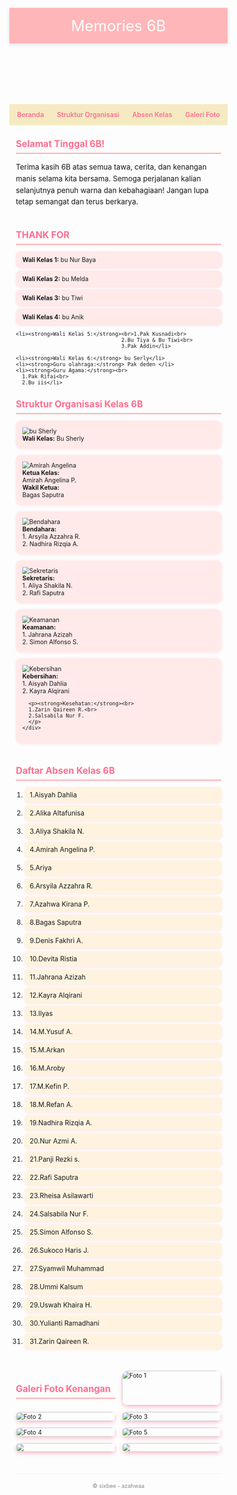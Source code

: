 <html lang="id">
<head>
  <meta charset="UTF-8" />
  <meta name="viewport" content="width=device-width, initial-scale=1" />
  <title>sixxbee</title>
  <style>
  
      @import url('https://fonts.googleapis.com/css2?family=Comic+Neue:wght@700&family=Poppins&display=swap');
    body {
      margin: 0; padding: 0;
      font-family: 'Poppins', sans-serif;
      background: #FFF8F0;
      color: #333;
    }
    header {
      background: #FFB6B9;
      padding: 20px;
      text-align: center;
      color: white;
      font-family: 'Comic Neue', cursive;
      font-size: 2.5em;
      box-shadow: 0 3px 10px rgba(0,0,0,0.1);
    }
    nav {
      background: #F6EAC2;
      display: flex;
      justify-content: center;
      gap: 30px;
      padding: 15px 0;
      font-weight: 600;
      font-size: 1.1em;
    }
    nav a {
      color: #FF6F91;
      text-decoration: none;
      transition: color 0.3s ease;
    }
    nav a:hover {
      color: #FF3B5C;
    }
    main {
      max-width: 900px;
      margin: 30px auto;
      padding: 0 15px 50px;
    }
    section {
      margin-bottom: 50px;
    }
    h2 {
      font-family: 'Comic Neue', cursive;
      color: #FF6F91;
      margin-bottom: 15px;
      border-bottom: 3px solid #FFB6B9;
      padding-bottom: 8px;
    }
    /* Beranda */
    #beranda p {
      font-size: 1.2em;
      line-height: 1.6;
    }

    /* Teacher*/
    #Teacher ul {
      list-style: none;
      padding: 0;
      font-size: 1.1e,;
    }
    #Teacher li {
      background: #FFE9E9;
      margin: 7px 0;
      padding: 10px 15px;
      border-radius: 10px;
      box-shadow: 1px 1px 5px rgba(255, 111, 145, 0.3);
    }
    /* Struktur Organisasi */
    #struktur li {
      background: #FFE9E9;
      margin: 7px 0;
      padding: 10px 15px;
      border-radius: 10px;
      box-shadow: 1px 1px 5px rgba(255,111,145,0.3);
    }
    /* Absen Kelas */
    #absen ol {
      padding-left: 20px;
      font-size: 1.1em;
    }
    #absen ol li {
      margin-bottom: 6px;
      background: #FFF3E0;
      padding: 8px 12px;
      border-radius: 8px;
      box-shadow: 1px 1px 5px rgba(255,182,185,0.4);
    }
    /* Galeri Foto */
    #galeri {
      display: grid;
      grid-template-columns: repeat(auto-fit,minmax(150px,1fr));
      gap: 15px;
    }
    #galeri img {
      width: 100%;
      border-radius: 15px;
      box-shadow: 0 4px 8px rgba(255,111,145,0.4);
      transition: transform 0.3s ease;
      cursor: pointer;
    }
    #galeri img:hover {
      transform: scale(1.05);
    }
    footer {
      text-align: center;
      padding: 20px 10px;
      font-size: 0.9em;
      color: #888;
      border-top: 1px solid #f0f0f0;
    }

    .card-organisasi {
  display: flex;
  align-items: center;
  background: #FFE9E9;
  border-radius: 12px;
  padding: 15px;
  margin-bottom: 15px;
  box-shadow: 1px 1px 6px rgba(255, 111, 145, 0.2);
  gap: 15px;
}

.card-organisasi img {
  width: 100px;
  height: 100px;
  object-fit: cover;
  border-radius: 12px;
  box-shadow: 0 3px 6px rgba(0,0,0,0.1);
}

.card-organisasi .info {
  flex: 1;
}

  </style>
</head>
<body>

<header>Memories 6B</header>

<nav>
  <a href="#beranda">Beranda</a>
  <a href="#struktur">Struktur Organisasi</a>
  <a href="#absen">Absen Kelas</a>
  <a href="#galeri">Galeri Foto</a>
</nav>

<main>
  <section id="beranda">
    <h2>Selamat Tinggal 6B!</h2>
    <p>Terima kasih 6B atas semua tawa, cerita, dan kenangan manis selama kita bersama. Semoga perjalanan kalian selanjutnya penuh warna dan kebahagiaan! Jangan lupa tetap semangat dan terus berkarya.</p>
  </section>

 <section id="Teacher">
  <h2>THANK FOR</h2>
  <ul>
    <li><strong>Wali Kelas 1:</strong> bu Nur Baya</li>
    <li><strong>Wali Kelas 2:</strong> bu Melda</li>
    <li><strong>Wali Kelas 3:</strong> bu Tiwi</li>
    <li><strong>Wali Kelas 4:</strong> bu Anik</li>

    <li><strong>Wali Kelas 5:</strong><br>1.Pak Kusnadi<br>
                                      2.Bu Tiya & Bu Tiwi<br>
                                      3.Pak Addin</li>

    <li><strong>Wali Kelas 6:</strong> bu Serly</li>
    <li><strong>Guru olahraga:</strong> Pak deden </li>
    <li><strong>Guru Agama:</strong><br>
      1.Pak Rifai<br>
      2.Bu iis</li>


<section id="struktur">
  <h2>Struktur Organisasi Kelas 6B</h2>

  <div class="card-organisasi">
    <img src="bu sherly.jpeg" alt="bu Sherly">
    <div class="info">
      <strong>Wali Kelas:</strong> Bu Sherly
    </div>
  </div>

  <div class="card-organisasi">
    <img src="kapal mirgas.jpeg" alt="Amirah Angelina">
    <div class="info">
      <strong>Ketua Kelas:</strong><br> Amirah Angelina P.<br>
      <strong>Wakil Ketua:</strong><br> Bagas Saputra
    </div>
  </div>


  <div class="card-organisasi">
    <img src="lucuuu.jpeg" alt="Bendahara">
    <div class="info">
      <strong>Bendahara:</strong><br>
      1. Arsyila Azzahra R.<br>
      2. Nadhira Rizqia A.
    </div>
  </div>

  <div class="card-organisasi">
    <img src="iren marah.jpeg" alt="Sekretaris">
    <div class="info">
      <strong>Sekretaris:</strong><br>
      1. Aliya Shakila N.<br>
      2. Rafi Saputra
    </div>
  </div>

  <div class="card-organisasi">
    <img src="WhatsApp Image 2025-06-11 at 19.41.17.jpeg" alt="Keamanan">
    <div class="info">
      <strong>Keamanan:</strong><br>
      1. Jahrana Azizah<br>
      2. Simon Alfonso S.
    </div>
  </div>


  <div class="card-organisasi">
    <img src="gendeng.jpeg" alt="Kebersihan">
    <div class="info">
      <strong>Kebersihan:</strong><br>
      1. Aisyah Dahlia<br>
      2. Kayra Alqirani

      <p><strong>Kesehatan:</strong><br>
      1.Zarin Qaireen R.<br>
      2.Salsabila Nur F.
      </p>
    </div>
  </div>

</section>


  <section id="absen">
    <h2>Daftar Absen Kelas 6B</h2>
    <ol>
      <li>1.Aisyah Dahlia</li>
      <li>2.Alika Altafunisa</li>
      <li>3.Aliya Shakila N.</li>
      <li>4.Amirah Angelina P.</li>
      <li>5.Ariya</li>
      <li>6.Arsyila Azzahra R.</li>
      <li>7.Azahwa Kirana P.</li>
      <li>8.Bagas Saputra</li>
      <li>9.Denis Fakhri A.</li>
      <li>10.Devita Ristia</li>
      <li>11.Jahrana Azizah</li>
      <li>12.Kayra Alqirani</li>
      <li>13.Ilyas</li>
      <li>14.M.Yusuf A.</li>
      <li>15.M.Arkan</li>
      <li>16.M.Aroby</li>
      <li>17.M.Kefin P.</li>
      <li>18.M.Refan A.</li>
      <li>19.Nadhira Rizqia A.</li>
      <li>20.Nur Azmi A.</li>
      <li>21.Panji Rezki s.</li>
      <li>22.Rafi Saputra</li>
      <li>23.Rheisa Asilawarti</li>
      <li>24.Salsabila Nur F.</li>
      <li>25.Simon Alfonso S.</li>
      <li>26.Sukoco Haris J.</li>
      <li>27.Syamwil Muhammad</li>
      <li>28.Ummi Kalsum</li>
      <li>29.Uswah Khaira H.</li>
      <li>30.Yulianti Ramadhani</li>
      <li>31.Zarin Qaireen R.</li>
    </ol>
  </section>

  <section id="galeri">
    <h2>Galeri Foto Kenangan</h2>
    <!-- Contoh foto placeholder, kamu bisa ganti link-nya -->
    <img src="1.jpeg" alt="Foto 1" />
    <img src="2.jpeg" alt="Foto 2" />
    <img src="3.jpeg" alt="Foto 3" />
    <img src="4.jpeg" alt="Foto 4" />
    <img src="5.jpeg" alt="Foto 5" />
    <img src="WhatsApp Image 2025-05-30 at 07.23.15.jpeg" />
    <img src="CIWICIWIII.jpeg" />
  </section>

<footer>© sixbee - azahwaa</footer>
